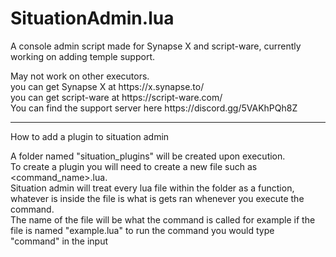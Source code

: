 # SituationAdmin.lua
A console admin script made for Synapse X and script-ware, currently working on adding temple support.<br>
<p>
May not work on other executors.<br>
you can get Synapse X at https://x.synapse.to/<br>
you can get script-ware at https://script-ware.com/<br>
You can find the support server here https://discord.gg/5VAKhPQh8Z<br>
</p>
<hr>
<p>

How to add a plugin to situation admin  
  
A folder named "situation_plugins" will be created upon execution.<br>
To create a plugin you will need to create a new file such as <command_name>.lua.<br>
Situation admin will treat every lua file within the folder as a function, whatever is inside the file is what is gets ran whenever you execute the command.<br>
The name of the file will be what the command is called for example if the file is named "example.lua" to run the command you would type "command" in the input
</p>
